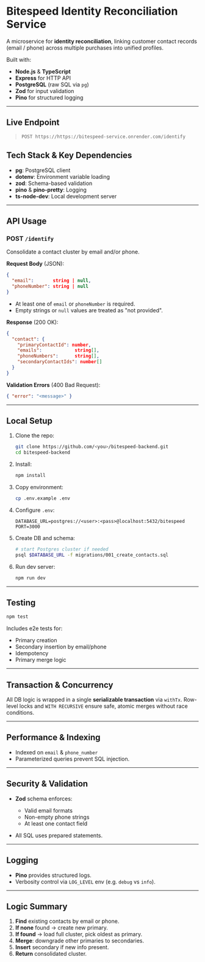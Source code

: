 # Bitespeed Identity Reconciliation Service

A microservice for **identity reconciliation**, linking customer contact records (email / phone) across multiple purchases into unified profiles.

Built with:

* **Node.js** & **TypeScript**
* **Express** for HTTP API
* **PostgreSQL** (raw SQL via `pg`)
* **Zod** for input validation
* **Pino** for structured logging

---

## Live Endpoint

> `POST https://https://bitespeed-service.onrender.com/identify`

## Tech Stack & Key Dependencies

* **pg**: PostgreSQL client
* **dotenv**: Environment variable loading
* **zod**: Schema-based validation
* **pino** & **pino-pretty**: Logging
* **ts-node-dev**: Local development server

---

## API Usage

### POST `/identify`

Consolidate a contact cluster by email and/or phone.

**Request Body** (JSON):

```json
{
  "email":       string | null,
  "phoneNumber": string | null
}
```

* At least one of `email` or `phoneNumber` is required.
* Empty strings or `null` values are treated as "not provided".

**Response** (200 OK):

```json
{
  "contact": {
    "primaryContactId": number,
    "emails":            string[],
    "phoneNumbers":      string[],
    "secondaryContactIds": number[]
  }
}
```

**Validation Errors** (400 Bad Request):

```json
{ "error": "<message>" }
```

---

## Local Setup

1. Clone the repo:

   ```bash
   git clone https://github.com/<you>/bitespeed-backend.git
   cd bitespeed-backend
   ```
2. Install:

   ```bash
   npm install
   ```
3. Copy environment:

   ```bash
   cp .env.example .env
   ```
4. Configure `.env`:

   ```env
   DATABASE_URL=postgres://<user>:<pass>@localhost:5432/bitespeed
   PORT=3000
   ```
5. Create DB and schema:

   ```bash
   # start Postgres cluster if needed
   psql $DATABASE_URL -f migrations/001_create_contacts.sql
   ```
6. Run dev server:

   ```bash
   npm run dev
   ```

---

## Testing

```bash
npm test
```

Includes e2e tests for:

* Primary creation
* Secondary insertion by email/phone
* Idempotency
* Primary merge logic

---

## Transaction & Concurrency

All DB logic is wrapped in a single **serializable transaction** via `withTx`. Row-level locks and `WITH RECURSIVE` ensure safe, atomic merges without race conditions.

---

## Performance & Indexing

* Indexed on `email` & `phone_number`
* Parameterized queries prevent SQL injection.

---

## Security & Validation

* **Zod** schema enforces:

  * Valid email formats
  * Non-empty phone strings
  * At least one contact field
* All SQL uses prepared statements.

---

## Logging

* **Pino** provides structured logs.
* Verbosity control via `LOG_LEVEL` env (e.g. `debug` vs `info`).

---

## Logic Summary

1. **Find** existing contacts by email or phone.
2. **If none** found → create new primary.
3. **If found** → load full cluster, pick oldest as primary.
4. **Merge**: downgrade other primaries to secondaries.
5. **Insert** secondary if new info present.
6. **Return** consolidated cluster.

